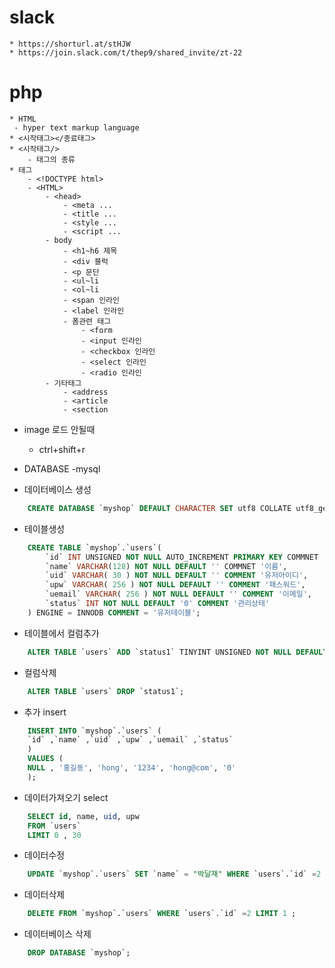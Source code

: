 # slack
    * https://shorturl.at/stHJW
    * https://join.slack.com/t/thep9/shared_invite/zt-22
# php
    * HTML
     - hyper text markup language
    * <시작태그></종료태그>
    * <시작태그/>
        - 태그의 종류
    * 태그
        - <!DOCTYPE html>
        - <HTML>
            - <head>
                - <meta ...
                - <title ...
                - <style ...
                - <script ...
            - body
                - <h1~h6 제목
                - <div 블럭
                - <p 문단
                - <ul~li
                - <ol~li
                - <span 인라인
                - <label 인라인
                - 폼관련 태그
                    - <form
                    - <input 인라인
                    - <checkbox 인라인
                    - <select 인라인
                    - <radio 인라인
            - 기타태그
                - <address
                - <article
                - <section
* image 로드 안될때
    - ctrl+shift+r

* DATABASE -mysql

* 데이터베이스 생성
```SQL
    CREATE DATABASE `myshop` DEFAULT CHARACTER SET utf8 COLLATE utf8_general_ci;
```

* 테이블생성
```SQL
    CREATE TABLE `myshop`.`users`(
        `id` INT UNSIGNED NOT NULL AUTO_INCREMENT PRIMARY KEY COMMNET '고유키',
        `name` VARCHAR(128) NOT NULL DEFAULT '' COMMNET '이름',
        `uid` VARCHAR( 30 ) NOT NULL DEFAULT '' COMMENT '유저아이디',
        `upw` VARCHAR( 256 ) NOT NULL DEFAULT '' COMMENT '패스워드',
        `uemail` VARCHAR( 256 ) NOT NULL DEFAULT '' COMMENT '이메일',
        `status` INT NOT NULL DEFAULT '0' COMMENT '관리상태'
    ) ENGINE = INNODB COMMENT = '유저테이블';
```

* 테이블에서 컬럼추가
```SQL
    ALTER TABLE `users` ADD `status1` TINYINT UNSIGNED NOT NULL DEFAULT `0`
```

* 컬럼삭제
```SQL
    ALTER TABLE `users` DROP `status1`;
```

* 추가 insert
```SQL
    INSERT INTO `myshop`.`users` (
    `id` ,`name` ,`uid` ,`upw` ,`uemail` ,`status`
    )
    VALUES (
    NULL , '홍길동', 'hong', '1234', 'hong@com', '0'
    );
```

* 데이터가져오기 select
```SQL
    SELECT id, name, uid, upw
    FROM `users`
    LIMIT 0 , 30
```

* 데이터수정
```SQL
    UPDATE `myshop`.`users` SET `name` = "박달재" WHERE `users`.`id` =2 LIMIT 1 ;
```

* 데이터삭제
```SQL
    DELETE FROM `myshop`.`users` WHERE `users`.`id` =2 LIMIT 1 ;
```

* 데이터베이스 삭제
```SQL
    DROP DATABASE `myshop`;
```
